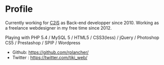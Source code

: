 Profile
=======

Currently working for [C2iS](http://www.c2is.fr) as Back-end developper since 2010.
Working as a freelance webdesigner in my free time since 2012.

Playing with PHP 5.4 / MySQL 5 / HTML5 / CSS3(less) / jQuery / Photoshop CS5 / Prestashop / SPIP / Wordpress

* Github: https://github.com/rplancher/
* Twitter : https://twitter.com/tiki_web/
